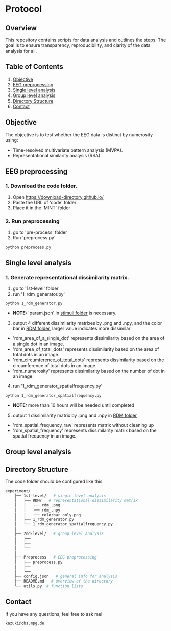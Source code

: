 # Protocol

## Overview

This repository contains scripts for data analysis and outlines the steps. The goal is to ensure transparency, reproducibility, and clarity of the data analysis for all.

## Table of Contents

1. [Objective](#objective)
2. [EEG preprocessing](#EEG-preprocessing)
3. [Single level analysis](#Single-level-analysis)
4. [Group level analysis](#Group-level-analysis)
5. [Directory Structure](#directory-structure)
6. [Contact](#contact)


## Objective

The objective is to test whether the EEG data is distinct by numerosity using:
- Time-resolved multivariate pattern analysis (MVPA).
- Representational similarity analysis (RSA).


## EEG preprocessing

### 1. Download the code folder. 
1. Open https://download-directory.github.io/
2. Paste the URL of 'code' folder
3. Place it in the 'MINT' folder

### 2. Run preprocessing

1. go to 'pre-process' folder
2. Run 'preprocess.py'
 ```bash
python preprocess.py
 ```


## Single level analysis

### 1. Generate representational dissimilarity matrix.
1. go to '1st-level' folder
2. run '1_rdm_generator.py'
 ```bash
python 1_rdm_generator.py
 ```
- **NOTE:** 'param.json' in [stimuli folder](../experiment/stimuli/visual) is necessary.
3. output 4 different dissimilarity matrixes by .png and .npy, and the color bar in [RDM folder](./1st-level/RDM), larger value indicates more dissimilar
-  'rdm_area_of_a_single_dot' represents dissimilarity based on the area of a single dot in an image.
-  'rdm_area_of_total_dots' represents dissimilarity based on the area of total dots in an image.
-  'rdm_circumference_of_total_dots' represents dissimilarity based on the circumference of total dots in an image.
-  'rdm_numerosity' represents dissimilarity based on the number of dot in an image.

4. run '1_rdm_generator_spatialfrequency.py' 
 ```bash
python 1_rdm_generator_spatialfrequency.py
 ```
- **NOTE:** more than 10 hours will be needed until completed
5. output 1 dissimilarity matrix by .png and .npy in [RDM folder](/RDM)
-  'rdm_spatial_frequency_raw' represents matrix without cleaning up
-  'rdm_spatial_frequency' represents dissimilarity matrix based on the spatial frequency in an image.


## Group level analysis

## Directory Structure
The code folder should be configured like this:
```bash
experiment/
    ├── 1st-level/   # single level analysis
    │   ├── RDM/   # representational dissimilarity matrix
    │   │   ├── rdm_.png
    │   │   ├── rdm_.npy
    │   │   └── colorbar_only.png
    │   ├── 1_rdm_generator.py        
    │   └── 1_rdm_generator_spatialfrequency.py   
    │
    ├── 2nd-level/   # group level analysis 
    │   ├──    
    │   ├──   
    │   └── 
    │
    ├── Preprocess   # EEG preprocessing
    │   ├── preprocess.py       
    │   ├──   
    │   └── 
    ├── config.json   # general info for analysis
    ├── README.md   # overview of the directory
    └── utils.py  # function lists
```


## Contact
If you have any questions, feel free to ask me!
 ```bash
kazuki@cbs.mpg.de
 ```



